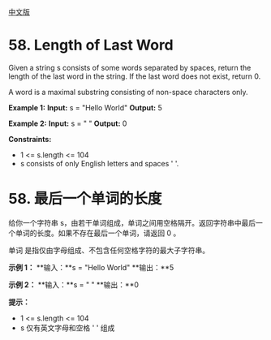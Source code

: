 [中文版](#chinese)
# 58. Length of Last Word

Given a string s consists of some words separated by spaces, return the length of the last word in the string. If the last word does not exist, return 0.

A word is a maximal substring consisting of non-space characters only.

**Example 1:**
**Input:** s = "Hello World"
**Output:** 5

**Example 2:**
**Input:** s = " "
**Output:** 0

**Constraints:**

* 1 <= s.length <= 104
* s consists of only English letters and spaces ' '.

<span id="chinese" ></span>

# 58. 最后一个单词的长度

给你一个字符串 s，由若干单词组成，单词之间用空格隔开。返回字符串中最后一个单词的长度。如果不存在最后一个单词，请返回 0 。

单词 是指仅由字母组成、不包含任何空格字符的最大子字符串。

**示例 1：**
**输入：**s = "Hello World"
**输出：**5

**示例 2：**
**输入：**s = " "
**输出：**0

**提示：**

* 1 <= s.length <= 104
* s 仅有英文字母和空格 ' ' 组成
